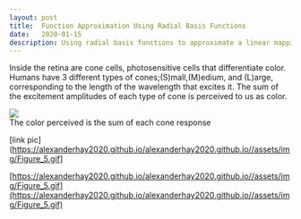 ```yaml
---
layout: post
title:  Function Approximation Using Radial Basis Functions
date:   2020-01-15
description: Using radial basis functions to approximate a linear mapping
---
```

Inside the retina are cone cells, photosensitive cells that differentiate color. Humans have 3 different types of cones;(S)mall,(M)edium, and (L)arge, corresponding to the length of the wavelength that excites it. The sum of the excitement amplitudes of each type of cone is perceived to us as color.

<div class="img_row">
    <img class="col three" src="{{ site.baseurl }}/assets/img/figure_5.gif">
</div>
<div class="col three caption">
    The color perceived is the sum of each cone response
</div>

[link pic](https://alexanderhay2020.github.io/alexanderhay2020.github.io//assets/img/Figure_5.gif]

[https://alexanderhay2020.github.io/alexanderhay2020.github.io//assets/img/Figure_5.gif](https://alexanderhay2020.github.io/alexanderhay2020.github.io//assets/img/Figure_5.gif)
